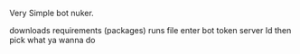 Very Simple bot nuker.



downloads requirements (packages)
runs file
enter bot token
server Id
then pick what ya wanna do
